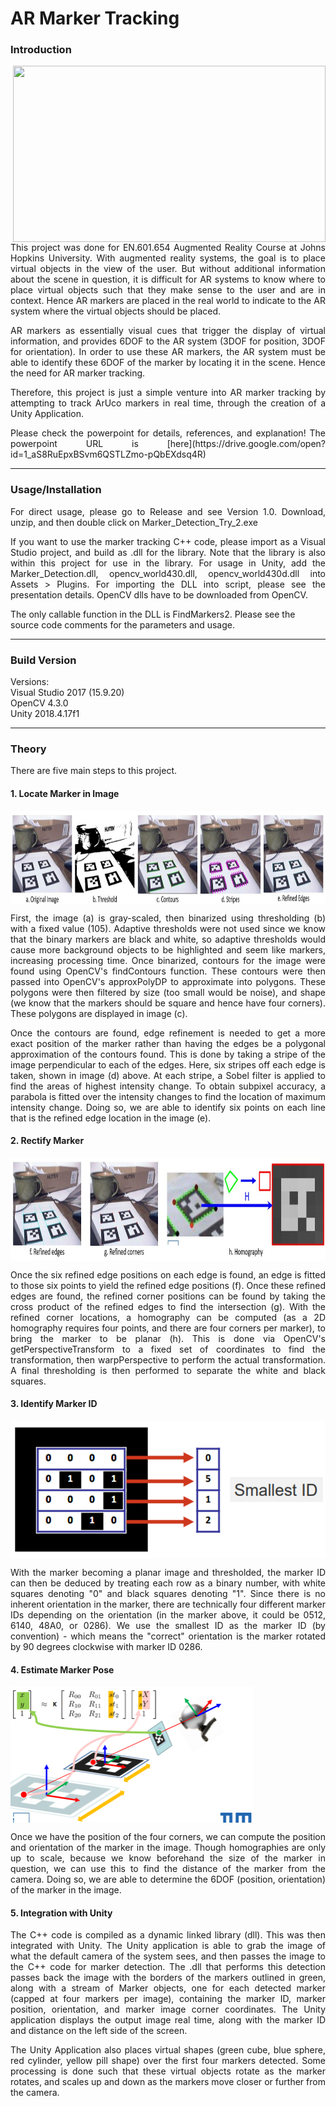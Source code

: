 # AR Marker Tracking

### Introduction

<img align="right" src=data/AR_Marker_Tracking_Final_Video.gif width="500" height="282"/>

<p align="justify">
This project was done for EN.601.654 Augmented Reality Course at Johns Hopkins University.
With augmented reality systems, the goal is to place virtual objects in the view of the user.
But without additional information about the scene in question, it is difficult for AR systems
to know where to place virtual objects such that they make sense to the user and are in context.
Hence AR markers are placed in the real world to indicate to the AR system where the virtual 
objects should be placed.
</p>

<p align="justify">
AR markers as essentially visual cues that trigger the display of virtual information, and provides
6DOF to the AR system (3DOF for position, 3DOF for orientation). In order to use these AR markers,
the AR system must be able to identify these 6DOF of the marker by locating it in the scene. Hence
the need for AR marker tracking.
</p>

<p align="justify">
Therefore, this project is just a simple venture into AR marker tracking by attempting to track
ArUco markers in real time, through the creation of a Unity Application.
</p>

<p align="justify">
Please check the powerpoint for details, references, and explanation!
The powerpoint URL is [here](https://drive.google.com/open?id=1_aS8RuEpxBSvm6QSTLZmo-pQbEXdsq4R)
</p>

____

### Usage/Installation 
<p align="justify">
For direct usage, please go to Release and see Version 1.0. Download, unzip, and
then double click on Marker_Detection_Try_2.exe
</p>

<p align="justify">
If you want to use the marker tracking C++ code, please import as a Visual 
Studio project, and build as .dll for the library. Note that the library 
is also within this project for use in the library. For usage in Unity, 
add the Marker_Detection.dll, opencv_world430.dll, opencv_world430d.dll into 
Assets > Plugins. For importing the DLL into script, please see the presentation 
details. OpenCV dlls have to be downloaded from OpenCV.

The only callable function in the DLL is FindMarkers2. Please see the source
code comments for the parameters and usage.
</p>


____

### Build Version
Versions: <br/>
Visual Studio 2017 (15.9.20)<br/>
OpenCV 4.3.0<br/>
Unity 2018.4.17f1


____

### Theory
There are five main steps to this project.

#### 1. Locate Marker in Image
<img align="center" src=data/Theory_Step_1_Process.jpg width="895" height="149"/>

<p align="justify">
First, the image (a) is gray-scaled, then binarized using thresholding (b) with a fixed value (105).
Adaptive thresholds were not used since we know that the binary markers are black and white, so
adaptive thresholds would cause more background objects to be highlighted and seem like markers,
increasing processing time. Once binarized, contours for the image were found using OpenCV's
findContours function. These contours were then passed into OpenCV's approxPolyDP to approximate
into polygons. These polygons were then filtered by size (too small would be noise), and shape (we 
know that the markers should be square and hence have four corners). These polygons are
displayed in image (c). 
</p>

<p align="justify">
Once the contours are found, edge refinement is needed to get a more exact position of the marker
rather than having the edges be a polygonal approximation of the contours found. This is done
by taking a stripe of the image perpendicular to each of the edges. Here, six stripes off each
edge is taken, shown in image (d) above. At each stripe, a Sobel filter is applied to find
the areas of highest intensity change. To obtain subpixel accuracy, a parabola is fitted over
the intensity changes to find the location of maximum intensity change. Doing so, we are able to
identify six points on each line that is the refined edge location in the image (e).
</p>

#### 2. Rectify Marker
<img align="center" src=data/Theory_Step_2_Process.jpg width="900" height="165"/>

<p align="justify">
Once the six refined edge positions on each edge is found, an edge is fitted to those six points
to yield the refined edge positions (f). Once these refined edges are found, the refined corner
positions can be found by taking the cross product of the refined edges to find the intersection
(g). With the refined corner locations, a homography can be computed (as a 2D homography requires
four points, and there are four corners per marker), to bring the marker to be planar (h).
This is done via OpenCV's getPerspectiveTransform to a fixed set of coordinates to find the
transformation, then warpPerspective to perform the actual transformation. A final thresholding
is then performed to separate the white and black squares.
</p>

#### 3. Identify Marker ID
<img align="center" src=data/Theory_Step_3_Process.png width="518" height="220"/>

<p align="justify">
With the marker becoming a planar image and thresholded, the marker ID can then be deduced by
treating each row as a binary number, with white squares denoting "0" and black squares denoting 
"1". Since there is no inherent orientation in the marker, there are technically four different
marker IDs depending on the orientation (in the marker above, it could be 0512, 6140, 48A0, or
0286). We use the smallest ID as the marker ID (by convention) - which means the "correct"
orientation is the marker rotated by 90 degrees clockwise with marker ID 0286.
</p>

#### 4. Estimate Marker Pose
<img align="center" src=data/Theory_Step_4_Process.png width="389" height="218"/>

<p align="justify">
Once we have the position of the four corners, we can compute the position and orientation
of the marker in the image. Though homographies are only up to scale, because we know 
beforehand the size of the marker in question, we can use this to find the distance of the
marker from the camera. Doing so, we are able to determine the 6DOF (position, orientation)
of the marker in the image.
</p>

#### 5. Integration with Unity

<p align="justify">
The C++ code is compiled as a dynamic linked library (dll). This was then integrated with 
Unity. The Unity application is able to grab the image of what the default camera of the 
system sees, and then passes the image to the C++ code for marker detection. The .dll that
performs this detection passes back the image with the borders of the markers outlined in 
green, along with a stream of Marker objects, one for each detected marker (capped at four
markers per image), containing the marker ID, marker position, orientation, and marker
image corner coordinates. The Unity application displays the output image real time, along
with the marker ID and distance on the left side of the screen. 
</p>

<p align="justify">
The Unity Application also places virtual shapes (green cube, blue sphere, red cylinder,
yellow pill shape) over the first four markers detected. Some processing is done such that 
these virtual objects rotate as the marker rotates, and scales up and down as the markers
move closer or further from the camera.
</p>